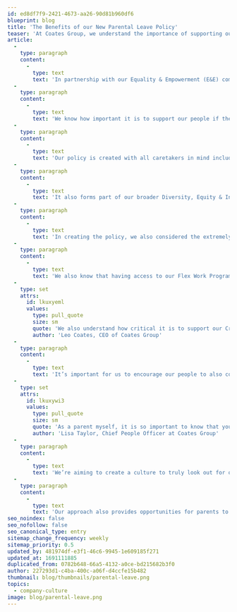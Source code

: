 ```yaml
---
id: ed8df7f9-2421-4673-aa26-90d81b960df6
blueprint: blog
title: 'The Benefits of our New Parental Leave Policy'
teaser: 'At Coates Group, we understand the importance of supporting our Crew if they begin a new chapter in their lives – parenthood.'
article:
  -
    type: paragraph
    content:
      -
        type: text
        text: 'In partnership with our Equality & Empowerment (E&E) committee and People & Culture team, we are proud to announce Coates Group’s Global Parental Leave Policy.'
  -
    type: paragraph
    content:
      -
        type: text
        text: 'We know how important it is to support our people if they choose to become parents, so our policy is designed to provide financial support as well as ensure our people continue to feel connected whilst on leave and supported when they return to work.'
  -
    type: paragraph
    content:
      -
        type: text
        text: 'Our policy is created with all caretakers in mind including primary and secondary carers, same-sex couples, single parents as well as those looking to pursue adoption or surrogacy.'
  -
    type: paragraph
    content:
      -
        type: text
        text: 'It also forms part of our broader Diversity, Equity & Inclusion (DE&I) strategy, and applies to our Crew from all over the world, regardless of office location or the country they reside in.'
  -
    type: paragraph
    content:
      -
        type: text
        text: 'In creating the policy, we also considered the extremely challenging emotional and physical situations that some expectant mothers may endure. As a result, the policy offers additional paid leave for unfortunate circumstances such as miscarriages and stillbirths, to allow time for parents to grieve and heal.'
  -
    type: paragraph
    content:
      -
        type: text
        text: 'We also know that having access to our Flex Work Program (a component of our broader Thrive Program) allows for better management of personal and family commitments such as attending antenatal care or assisted conception appointments. It was important that the policy and program could enable our Crew to more easily and flexibly manage their work-life balance when preparing to become a parent.'
  -
    type: set
    attrs:
      id: lkuxyeml
      values:
        type: pull_quote
        size: sm
        quote: 'We also understand how critical it is to support our Crew when new parents or caretakers return to work'
        author: 'Leo Coates, CEO of Coates Group'
  -
    type: paragraph
    content:
      -
        type: text
        text: 'It’s important for us to encourage our people to also consider what’s right for them when returning to work such as whether they prefer to continue as full-time employees or instead utilise our Flex Work Program with part-time or job share work.'
  -
    type: set
    attrs:
      id: lkuxywi3
      values:
        type: pull_quote
        size: sm
        quote: 'As a parent myself, it is so important to know that you can have that time out when you’re expecting a child and that your company can support you to do that'
        author: 'Lisa Taylor, Chief People Officer at Coates Group'
  -
    type: paragraph
    content:
      -
        type: text
        text: 'We’re aiming to create a culture to truly look out for one another, and this period of supporting the members of our Crew plays such a critical role in their transition back into the workplace.'
  -
    type: paragraph
    content:
      -
        type: text
        text: 'Our approach also provides opportunities for parents to remain connected (if they wish to) during parental leave as well as having a network of other parents to connect with upon their return to work. At Coates, we pride ourselves on being a Crew who cares for and supports each other, and our global parental leave policy is just another example of that.'
seo_noindex: false
seo_nofollow: false
seo_canonical_type: entry
sitemap_change_frequency: weekly
sitemap_priority: 0.5
updated_by: 481974df-e3f1-46c6-9945-1e609185f271
updated_at: 1691111885
duplicated_from: 0782b648-66a5-4132-a0ce-bd215682b3f0
author: 227293d1-c4ba-400c-a06f-d4ccfe15b482
thumbnail: blog/thumbnails/parental-leave.png
topics:
  - company-culture
image: blog/parental-leave.png
---
```

